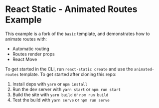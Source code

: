# React Static - Animated Routes Example

This example is a fork of the `basic` template, and demonstrates how to animate routes with:

* Automatic routing
* Routes render props
* React Move

To get started in the CLI, run `react-static create` and use the `animated-routes` template.
To get started after cloning this repo:

1.  Install deps with `yarn` or `npm install`
2.  Run the dev server with `yarn start` or `npm run start`
3.  Build the site with `yarn build` or `npm run build`
4.  Test the build with `yarn serve` or `npm run serve`
